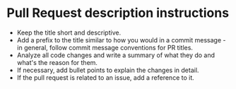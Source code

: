 # Pull Request description instructions

- Keep the title short and descriptive.
- Add a prefix to the title similar to how you would in a commit message - in general, follow commit message conventions for PR titles.
- Analyze all code changes and write a summary of what they do and what's the reason for them.
- If necessary, add bullet points to explain the changes in detail.
- If the pull request is related to an issue, add a reference to it.
